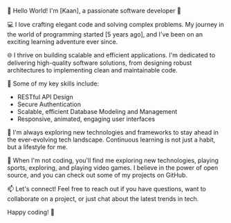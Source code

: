 
👋 Hello World! I'm [Kaan], a passionate software developer 🚀

💻 I love crafting elegant code and solving complex problems. My journey in the world of programming started [5 years ago], and I've been on an exciting learning adventure ever since.

🌐 I thrive on building scalable and efficient applications. I'm dedicated to delivering high-quality software solutions, from designing robust architectures to implementing clean and maintainable code.

🚀 Some of my key skills include:
   - RESTful API Design
   - Secure Authentication
   - Scalable, efficient Database Modeling and Management
   - Responsive, animated, engaging user interfaces

🌈 I'm always exploring new technologies and frameworks to stay ahead in the ever-evolving tech landscape. Continuous learning is not just a habit, but a lifestyle for me.

🔧 When I'm not coding, you'll find me exploring new technologies, playing sports, exploring, and playing video games. I believe in the power of open source, and you can check out some of my projects on GitHub.

📫 Let's connect! Feel free to reach out if you have questions, want to collaborate on a project, or just chat about the latest trends in tech.

Happy coding! 🚀
